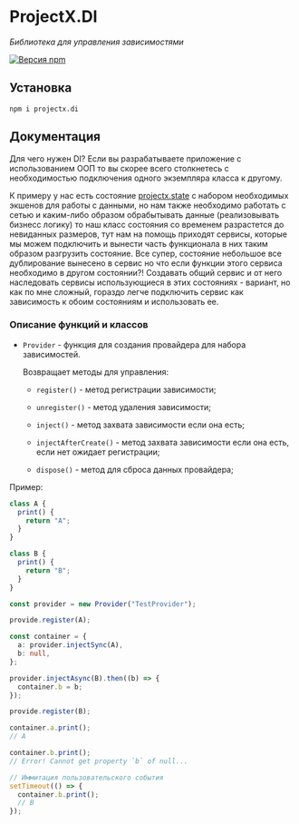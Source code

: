 # ProjectX.DI

_Библиотека для управления зависимостями_

[![ Версия npm ](https://badge.fury.io/js/projectx.di.svg)](https://badge.fury.io/js/projectx.di)

## Установка

```
npm i projectx.di
```

## Документация

Для чего нужен DI? Если вы разрабатываете приложение с использованием ООП то вы скорее всего столкнетесь с необходимостью подключения одного экземпляра класса к другому.

К примеру у нас есть состояние [projectx.state](https://github.com/VanyaKrotov/projectx/tree/main/packages/state) с набором необходимых экшенов для работы с данными, но нам также необходимо работать с сетью и каким-либо образом обрабытывать данные (реализовывать бизнесс логику) то наш класс состояния со временем разрастется до невиданных размеров, тут нам на помощь приходят сервисы, которые мы можем подключить и вынести часть функционала в них таким образом разгрузить состояние. Все супер, состояние небольшое все дублирование вынесено в сервис но что если функции этого сервиса необходимо в другом состоянии?! Создавать общий сервис и от него наследовать сервисы использующиеся в этих состояниях - вариант, но как по мне сложный, гораздо легче подключить сервис как зависимость к обоим состояниям и использовать ее.

### Описание функций и классов

- `Provider` - функция для создания провайдера для набора зависимостей.

  Возвращает методы для управления:

  - `register()` - метод регистрации зависимости;

  - `unregister()` - метод удаления зависимости;

  - `inject()` - метод захвата зависимости если она есть;

  - `injectAfterCreate()` - метод захвата зависимости если она есть, если нет ожидает регистрации;

  - `dispose()` - метод для сброса данных провайдера;

Пример:

```ts
class A {
  print() {
    return "A";
  }
}

class B {
  print() {
    return "B";
  }
}

const provider = new Provider("TestProvider");

provide.register(A);

const container = {
  a: provider.injectSync(A),
  b: null,
};

provider.injectAsync(B).then((b) => {
  container.b = b;
});

provide.register(B);

container.a.print();
// A

container.b.print();
// Error! Сannot get property `b` of null...

// Иммитация пользовательского события
setTimeout(() => {
  container.b.print();
  // B
});
```
